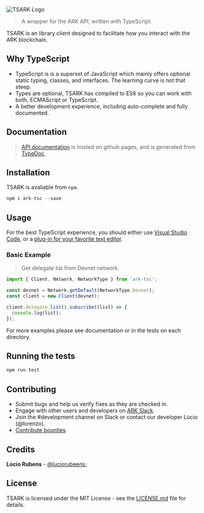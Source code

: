![TSARK Logo](http://i.imgur.com/OJjwPpU.png)

> A wrapper for the ARK API, written with TypeScript.

TSARK is an library client designed to facilitate how you interact with the ARK blockchain.

## Why TypeScript

  * TypeScript is is a superset of JavaScript which mainly offers optional static typing, classes, and interfaces. The learning curve is not that steep.
  * Types are optional, TSARK has compiled to ES6 so you can work with both, ECMAScript or TypeScript.
  * A better development experience, including auto-complete and fully documented.

## Documentation

> [API documentation](#) is hosted on github pages, and is generated from [TypeDoc](https://github.com/TypeStrong/typedoc).

## Installation

TSARK is avaliable from `npm`.

```js
npm i ark-tsc --save
```
## Usage

For the best TypeScript experience, you should either use [Visual Studio Code](http://code.visualstudio.com/), or a [plug-in for your favorite text editor](https://github.com/Microsoft/TypeScript/wiki/TypeScript-Editor-Support).

### Basic Example

> Get delegate list from Devnet network.

```js
import { Client, Network, NetworkType } from 'ark-tsc';

const devnet = Network.getDefault(NetworkType.Devnet);
const client = new Client(devnet);

client.delegate.list().subscribe((list) => {
  console.log(list);
});
```
For more examples please see documentation or in the tests on each directory.

## Running the tests

```js
npm run test
```

## Contributing

  * Submit bugs and help us verify fixes as they are checked in.
  * Engage with other users and developers on [ARK Slack](https://ark.io/slack/).
  * Join the #development channel on Slack or contact our developer Lúcio (@lorenzo).
  * [Contribute bounties](./CONTRIBUTING.md).

## Credits

**Lúcio Rubens** - [@luciorubeens](https://github.com/luciorubeens);

## License

TSARK is licensed under the MIT License - see the [LICENSE.md](./LICENSE) file for details.
